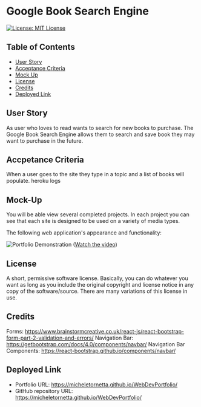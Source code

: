 # Google Book Search Engine

[![License: MIT License](https://img.shields.io/badge/License-MIT-yellow.svg)](https://opensource.org/licenses/MIT)

## Table of Contents 
  * [User Story](#user-story)
  * [Acceptance Criteria](#acceptance-criteria)
  * [Mock Up](#mock-up)
  * [License](#license)
  * [Credits](#Credits)
  * [Deployed Link](#deployed-link)

## User Story

As user who loves to read wants to search for new books to purchase.  The Google Book Search Engine allows them to search and save book they may want to purchase in the future.

## Accpetance Criteria

When a user goes to the site they type in a topic and a list of books will populate.  heroku logs

## Mock-Up

You will be able view several completed projects.  In each project you can see that each site is designed to be used on a variety of media types. 

The following web application's appearance and functionality:

![Portfolio Demonstration](./images/webdevportfolio.png)
([Watch the video](https://youtu.be/1BXtePU-TKo))

## License 
A short, permissive software license. Basically, you can do whatever you want as long as you include the original copyright and license notice in any copy of the software/source.  There are many variations of this license in use.

## Credits

Forms:  https://www.brainstormcreative.co.uk/react-js/react-bootstrap-form-part-2-validation-and-errors/
Navigation Bar: https://getbootstrap.com/docs/4.0/components/navbar/
Navigation Bar Components:  https://react-bootstrap.github.io/components/navbar/

## Deployed Link

* Portfolio URL: https://micheletornetta.github.io/WebDevPortfolio/
* GitHub repository URL: https://micheletornetta.github.io/WebDevPortfolio/